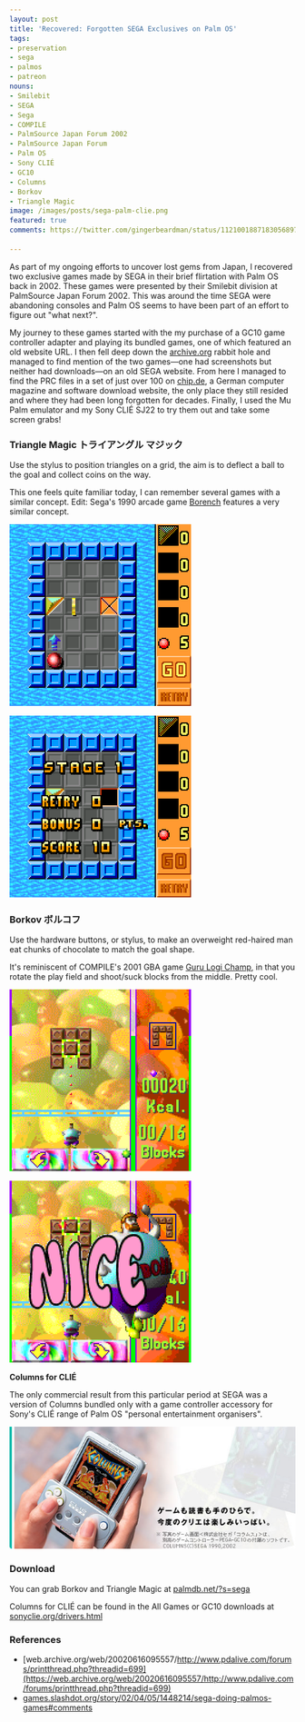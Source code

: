 ```yaml
---
layout: post
title: 'Recovered: Forgotten SEGA Exclusives on Palm OS'
tags:
- preservation
- sega
- palmos
- patreon
nouns:
- Smilebit
- SEGA
- Sega
- COMPILE
- PalmSource Japan Forum 2002
- PalmSource Japan Forum
- Palm OS
- Sony CLIÉ
- GC10
- Columns
- Borkov
- Triangle Magic
image: /images/posts/sega-palm-clie.png
featured: true
comments: https://twitter.com/gingerbeardman/status/1121001887183056897

---
```


As part of my ongoing efforts to uncover lost gems from Japan, I recovered two exclusive games made by SEGA in their brief flirtation with Palm OS back in 2002. These games were presented by their Smilebit division at PalmSource Japan Forum 2002. This was around the time SEGA were abandoning consoles and Palm OS seems to have been part of an effort to figure out "what next?".

My journey to these games started with the my purchase of a GC10 game controller adapter and playing its bundled games, one of which featured an old website URL. I then fell deep down the [archive.org](https://web.archive.org/web/20020408142525/http://pda.sega.co.jp/) rabbit hole and managed to find mention of the two games—one had screenshots but neither had downloads—on an old SEGA website. From here I managed to find the PRC files in a set of just over 100 on [chip.de](http://chip.de), a German computer magazine and software download website, the only place they still resided and where they had been long forgotten for decades. Finally, I used the Mu Palm emulator and my Sony CLIÉ SJ22 to try them out and take some screen grabs!

### Triangle Magic トライアングル マジック

Use the stylus to position triangles on a grid, the aim is to deflect a ball to the goal and collect coins on the way.

This one feels quite familiar today, I can remember several games with a similar concept. Edit: Sega's 1990 arcade game [Borench](https://www.mobygames.com/game/arcade/borench) features a very similar concept.

![PNG](/images/posts/sega-palm-triangle-magic-1.png)

![PNG](/images/posts/sega-palm-triangle-magic-2.png)

### Borkov ボルコフ

Use the hardware buttons, or stylus, to make an overweight red-haired man eat chunks of chocolate to match the goal shape.

It's reminiscent of COMPILE's 2001 GBA game [Guru Logi Champ](https://www.mobygames.com/game/guru-logi-champ), in that you rotate the play field and shoot/suck blocks from the middle. Pretty cool.

![PNG](/images/posts/sega-palm-borkov-1.png)

![PNG](/images/posts/sega-palm-borkov-2.png)

**Columns for CLIÉ**

The only commercial result from this particular period at SEGA was a version of Columns bundled only with a game controller accessory for Sony's CLIÉ range of Palm OS "personal entertainment organisers".

![PNG](/images/posts/sega-palm-clie.png)

### Download

You can grab Borkov and Triangle Magic at [palmdb.net/?s=sega](https://palmdb.net/?s=sega) 

Columns for CLIÉ can be found in the All Games or GC10 downloads at [sonyclie.org/drivers.html](https://www.sonyclie.org/drivers.html) 

### References

*   [web.archive.org/web/20020616095557/http://www.pdalive.com/forums/printthread.php?threadid=699](https://web.archive.org/web/20020616095557/http://www.pdalive.com/forums/printthread.php?threadid=699)
*   [games.slashdot.org/story/02/04/05/1448214/sega-doing-palmos-games#comments](https://games.slashdot.org/story/02/04/05/1448214/sega-doing-palmos-games#comments) 
